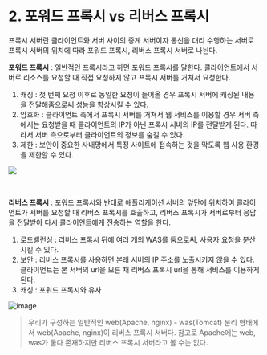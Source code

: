 # 2. 포워드 프록시 vs 리버스 프록시
 프록시 서버란 클라이언트와 서버 사이의 중계 서버이자 통신을 대리 수행하는 서버로 프록시 서버의 위치에 따라 포워드 프록시, 리버스 프록시 서버로 나뉜다.

**포워드 프록시** : 일반적인 프록시라고 하면 포워드 프록시를 말한다. 클라이언트에서 서버로 리소스를 요청할 때 직접 요청하지 않고 프록시 서버를 거쳐서 요청한다. 

1. 캐싱 : 첫 번째 요청 이후로 동일한 요청이 들어올 경우 프록시 서버에 캐싱된 내용을 전달해줌으로써 성능을 향상시킬 수 있다. 
2. 암호화 : 클라이언트 측에서 프록시 서버를 거쳐서 웹 서비스를 이용할 경우 서버 측에서는 요청받을 때 클라이언트의 IP가 아닌 프록시 서버의 IP를 전달받게 된다. 따라서 서버 측으로부터 클라이언트의 정보를 숨길 수 있다.
3. 제한 : 보안이 중요한 사내망에서 특정 사이트에 접속하는 것을 막도록 웹 사용 환경을 제한할 수 있다. 

![](https://velog.velcdn.com/images/strangehoon/post/e18bff39-ba5c-446b-bd88-2fc80928ac4b/image.png)


</br>


**리버스 프록시** : 포워드 프록시와 반대로 애플리케이션 서버의 앞단에 위치하여 클라이언트가 서버를 요청할 때 리버스 프록시를 호출하고, 리버스 프록시가 서버로부터 응답을 전달받아 다시 클라이언트에게 전송하는 역할을 한다.

1. 로드밸런싱 : 리버스 프록시 뒤에 여러 개의 WAS를 둠으로써, 사용자 요청을 분산시킬 수 있다.
2. 보안 : 리버스 프록시를 사용하면 본래 서버의 IP 주소를 노출시키지 않을 수 있다. 클라이언트는 본 서버의 url을 모른 채 리버스 프록시 url을 통해 서비스를 이용하게 된다.
3. 캐싱 : 포워드 프록시와 유사

![image](https://github.com/strangehoon/Today-I-learned/assets/117654450/8ec1f282-f71e-4b7c-948e-608c420fc454)


> 우리가 구성하는 일반적인 web(Apache, nginx) - was(Tomcat) 분리 형태에서 web(Apache, nginx)이 리버스 프록시 서버다. 참고로 Apache에는 web, was가 둘다 존재하지만 리버스 프록시 서버라고 볼 수는 없다.

